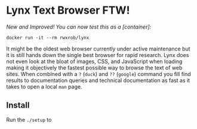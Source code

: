 # Lynx Text Browser FTW!

*New and Improved! You can now test this as a [container]:*

```
docker run -it --rm rwxrob/lynx
```

It might be the oldest web browser currently under active maintenance
but it is still hands down the single best browser for rapid research.
Lynx does not even look at the bloat of images, CSS, and JavaScript when
loading making it objectively the fastest possible way to browse the
text of web sites. When combined with a `?` (`duck`) and `??` (`google`)
command you fill find results to documentation queries and technical
documentation as fast as it takes to open a local `man` page.

## Install

Run the `./setup` to
